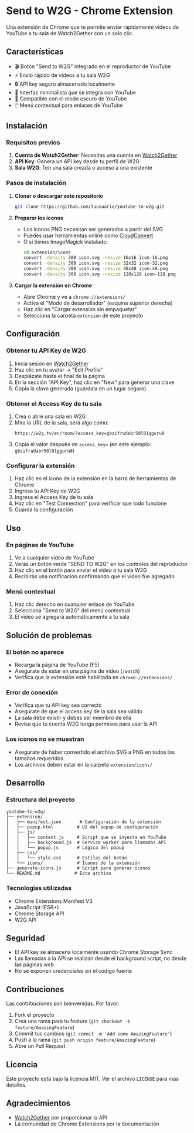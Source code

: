 # Send to W2G - Chrome Extension

Una extensión de Chrome que te permite enviar rápidamente videos de YouTube a tu sala de Watch2Gether con un solo clic.

## Características

- 🎬 Botón "Send to W2G" integrado en el reproductor de YouTube
- ⚡ Envío rápido de videos a tu sala W2G
- 🔒 API key seguro almacenado localmente
- 🎨 Interfaz minimalista que se integra con YouTube
- 📱 Compatible con el modo oscuro de YouTube
- 🖱️ Menú contextual para enlaces de YouTube

## Instalación

### Requisitos previos

1. **Cuenta de Watch2Gether**: Necesitas una cuenta en [Watch2Gether](https://w2g.tv)
2. **API Key**: Genera un API key desde tu perfil de W2G
3. **Sala W2G**: Ten una sala creada o acceso a una existente

### Pasos de instalación

1. **Clonar o descargar este repositorio**
   ```bash
   git clone https://github.com/tuusuario/youtube-to-w2g.git
   ```

2. **Preparar los íconos**
   - Los íconos PNG necesitan ser generados a partir del SVG
   - Puedes usar herramientas online como [CloudConvert](https://cloudconvert.com/svg-to-png)
   - O si tienes ImageMagick instalado:
     ```bash
     cd extension/icons
     convert -density 300 icon.svg -resize 16x16 icon-16.png
     convert -density 300 icon.svg -resize 32x32 icon-32.png
     convert -density 300 icon.svg -resize 48x48 icon-48.png
     convert -density 300 icon.svg -resize 128x128 icon-128.png
     ```

3. **Cargar la extensión en Chrome**
   - Abre Chrome y ve a `chrome://extensions/`
   - Activa el "Modo de desarrollador" (esquina superior derecha)
   - Haz clic en "Cargar extensión sin empaquetar"
   - Selecciona la carpeta `extension` de este proyecto

## Configuración

### Obtener tu API Key de W2G

1. Inicia sesión en [Watch2Gether](https://w2g.tv)
2. Haz clic en tu avatar → "Edit Profile"
3. Desplázate hasta el final de la página
4. En la sección "API Key", haz clic en "New" para generar una clave
5. Copia la clave generada (guárdala en un lugar seguro)

### Obtener el Access Key de tu sala

1. Crea o abre una sala en W2G
2. Mira la URL de la sala, será algo como:
   ```
   https://w2g.tv/en/room/?access_key=gbzifrudabr50l01gguru8
   ```
3. Copia el valor después de `access_key=` (en este ejemplo: `gbzifrudabr50l01gguru8`)

### Configurar la extensión

1. Haz clic en el ícono de la extensión en la barra de herramientas de Chrome
2. Ingresa tu API Key de W2G
3. Ingresa el Access Key de tu sala
4. Haz clic en "Test Connection" para verificar que todo funcione
5. Guarda la configuración

## Uso

### En páginas de YouTube

1. Ve a cualquier video de YouTube
2. Verás un botón verde "SEND TO W2G" en los controles del reproductor
3. Haz clic en el botón para enviar el video a tu sala W2G
4. Recibirás una notificación confirmando que el video fue agregado

### Menú contextual

1. Haz clic derecho en cualquier enlace de YouTube
2. Selecciona "Send to W2G" del menú contextual
3. El video se agregará automáticamente a tu sala

## Solución de problemas

### El botón no aparece
- Recarga la página de YouTube (F5)
- Asegúrate de estar en una página de video (`/watch`)
- Verifica que la extensión esté habilitada en `chrome://extensions/`

### Error de conexión
- Verifica que tu API key sea correcto
- Asegúrate de que el access key de la sala sea válido
- La sala debe existir y debes ser miembro de ella
- Revisa que tu cuenta W2G tenga permisos para usar la API

### Los íconos no se muestran
- Asegúrate de haber convertido el archivo SVG a PNG en todos los tamaños requeridos
- Los archivos deben estar en la carpeta `extension/icons/`

## Desarrollo

### Estructura del proyecto

```
youtube-to-w2g/
├── extension/
│   ├── manifest.json       # Configuración de la extensión
│   ├── popup.html         # UI del popup de configuración
│   ├── js/
│   │   ├── content.js     # Script que se inyecta en YouTube
│   │   ├── background.js  # Service worker para llamadas API
│   │   └── popup.js       # Lógica del popup
│   ├── css/
│   │   └── style.css      # Estilos del botón
│   └── icons/             # Íconos de la extensión
├── generate-icons.js      # Script para generar íconos
└── README.md             # Este archivo
```

### Tecnologías utilizadas

- Chrome Extensions Manifest V3
- JavaScript (ES6+)
- Chrome Storage API
- W2G API

## Seguridad

- El API key se almacena localmente usando Chrome Storage Sync
- Las llamadas a la API se realizan desde el background script, no desde las páginas web
- No se exponen credenciales en el código fuente

## Contribuciones

Las contribuciones son bienvenidas. Por favor:

1. Fork el proyecto
2. Crea una rama para tu feature (`git checkout -b feature/AmazingFeature`)
3. Commit tus cambios (`git commit -m 'Add some AmazingFeature'`)
4. Push a la rama (`git push origin feature/AmazingFeature`)
5. Abre un Pull Request

## Licencia

Este proyecto está bajo la licencia MIT. Ver el archivo `LICENSE` para más detalles.

## Agradecimientos

- [Watch2Gether](https://w2g.tv) por proporcionar la API
- La comunidad de Chrome Extensions por la documentación